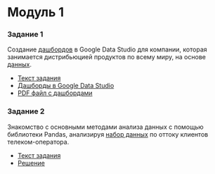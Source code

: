 # Модуль 1
### Задание 1
Создание [дашбордов](https://datastudio.google.com/reporting/66fecbf3-ca2e-4153-9d6f-a00bb0814aa0/page/GjgQC) в Google Data Studio для компании, которая занимается дистрибьюцией продуктов по всему миру, на основе [данных](https://github.com/AlfiyaNuri/projects2021/blob/main/m1/Product%20Gallery.xlsx).
* [Текст задания](https://github.com/AlfiyaNuri/projects2021/blob/main/m1/1.%20m1t1_text.md)
* [Дашборды в Google Data Studio](https://datastudio.google.com/reporting/66fecbf3-ca2e-4153-9d6f-a00bb0814aa0/page/GjgQC)
* [PDF файл с дашбордами](https://github.com/AlfiyaNuri/projects2021/blob/main/m1/2.%20m1t1_Dashbord_Product_Gallery.pdf)

### Задание 2
Знакомство с основными методами анализа данных с помощью библиотеки Pandas, анализируя [набор данных](https://github.com/AlfiyaNuri/projects2021/blob/main/m1/telecom_churn.csv) по оттоку клиентов телеком-оператора.
* [Текст задания](https://github.com/AlfiyaNuri/projects2021/blob/main/m1/3.%20m1t2_text.md)
* [Решение](https://github.com/AlfiyaNuri/projects2021/blob/main/m1/4.%20m1t2_Pandas_Telecom.ipynb)
